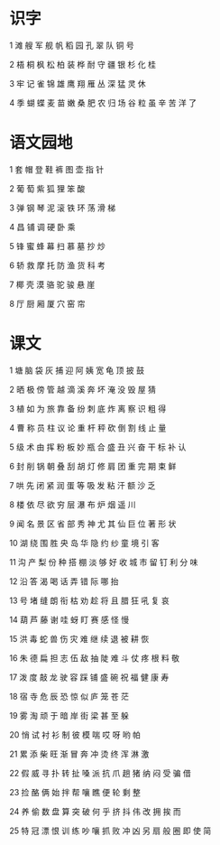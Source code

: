 # 识字

1
滩 艘 军 舰 帆 稻 园 孔 翠 队 铜 号

2
梧 桐 枫 松 柏 装 桦 耐 守 疆 银 杉 化 桂

3
牢 记 雀 锦 雄 鹰 翔 雁 丛 深 猛 灵 休

4
季 蝴 蝶 麦 苗 嫩 桑 肥 农 归 场 谷 粒 虽 辛 苦 洋 了


# 语文园地

1
套 帽 登 鞋 裤 图 壶 指 针

2
葡 萄 紫 狐 狸 笨 酸

3
弹 钢 琴 泥 滚 铁 环 荡 滑 梯

4
昌 铺 调 硬 卧 乘

5
锋 蜜 蜂 幕 扫 慕 墓 抄 炒

6
轿 救 摩 托 防 渔 货 科 考

7
椰 壳 漠 骆 驼 骏 悬 崖

8
厅 厨 厢 厦 穴 窑 帘


# 课文

1
塘 脑 袋 灰 捕 迎 阿 姨 宽 龟 顶 披 鼓

2
晒 极 傍 管 越 滴 溪 奔 坏 淹 没 毁 屋 猜

3
植 如 为 旅 靠 备 纷 刺 底 炸 离 察 识 粗 得

4
曹 称 员 柱 议 论 重 杆 秤 砍 倒 割 线 止 量

5
级 术 由 挥 粉 板 妙 瓶 合 盛 丑 兴 奋 干 标 补 认

6
封 削 锅 朝 叠 刮 胡 灯 修 肩 团 重 完 期 束 鲜

7
哄 先 闭 紧 润 蛋 等 吸 发 粘 汗 额 沙 乏

8
楼 依 尽 欲 穷 层 瀑 布 炉 烟 遥 川

9
闻 名 景 区 省 部 秀 神 尤 其 仙 巨 位 著 形 状

10
湖 绕 围 胜 央 岛 华 隐 约 纱 童 境 引 客

11
沟 产 梨 份 种 搭 棚 淡 够 好 收 城 市 留 钉 利 分 味

12
沿 答 渴 喝 话 弄 错 际 哪 抬

13
号 堵 缝 朗 衔 枯 劝 趁 将 且 腊 狂 吼 复 哀

14
葫 芦 藤 谢 哇 蚜 盯 赛 感 怪 慢

15
洪 毒 蛇 兽 伤 灾 难 继 续 退 被 耕 恢

16
朱 德 扁 担 志 伍 敌 抽 陡 难 斗 仗 疼 根 料 敬

17
泼 度 敲 龙 驶 容 踩 铺 盛 碗 祝 福 健 康 寿

18
宿 寺 危 辰 恐 惊 似 庐 笼 苍 茫

19
雾 淘 顽 于 暗 岸 街 梁 甚 至 躲

20
悄 试 衬 衫 制 彼 模 喘 哎 呀 哟 帕

21
累 添 柴 旺 渐 冒 奔 冲 烫 终 浑 淋 激

22
假 威 寻 扑 转 扯 嗓 派 抗 爪 趟 猪 纳 闷 受 骗 借

23
捡 酪 俩 始 拌 帮 嚷 瞧 便 轮 剩 整

24
养 偷 数 盘 算 突 破 何 乎 挤 抖 伟 改 拥 挨 而

25
特 冠 漂 恨 训 练 吵 嚷 抓 败 冲 凶 另 扇 般 圈 即 使 简
